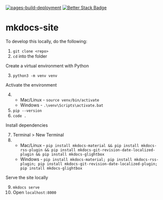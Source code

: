 [![pages-build-deployment](https://github.com/thackerbroadcasting/docs/actions/workflows/pages/pages-build-deployment/badge.svg?branch=gh-pages)](https://github.com/thackerbroadcasting/docs/actions/workflows/pages/pages-build-deployment) [![Better Stack Badge](https://uptime.betterstack.com/status-badges/v1/monitor/qi7j.svg)](https://uptime.betterstack.com/?utm_source=status_badge)

# mkdocs-site

To develop this locally, do the following:

1. `git clone <repo>`
2. `cd` into the folder

Create a virtual environment with Python

3. `python3 -m venv venv`

Activate the environment

4. - Mac/Linux - `source venv/bin/activate`
   - Windows - `.\venv\Scripts\activate.bat`
5. `pip --version`
6. `code .`

Install dependencies

7. Terminal > New Terminal
8. - Mac/Linux - `pip install mkdocs-material && pip install mkdocs-rss-plugin && pip install mkdocs-git-revision-date-localized-plugin && pip install mkdocs-glightbox`
   - Windows - `pip install mkdocs-material; pip install mkdocs-rss-plugin; pip install mkdocs-git-revision-date-localized-plugin; pip install mkdocs-glightbox`

Serve the site locally

9. `mkdocs serve`
10. Open `localhost:8000`
